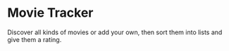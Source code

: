# Movie Tracker

Discover all kinds of movies or add your own, then sort them into lists and give them a rating.
